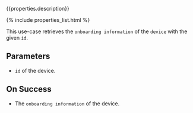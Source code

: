 {{properties.description}}

{% include properties_list.html %}

This use-case retrieves the `onboarding information` of the `device` with the given `id`.

## Parameters

- `id` of the device.

## On Success

- The `onboarding information` of the device.
